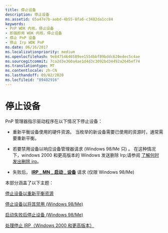 ```yaml
---
title: 停止设备
description: 停止设备
ms.assetid: 65a47e7b-aabd-4b55-8fa6-c3482da1cc84
keywords:
- PnP WDK 内核，停止设备
- 即插即用 WDK 内核，停止设备
- 停止 PnP 设备
- 停止 Irp WDK PnP
ms.date: 06/16/2017
ms.localizationpriority: medium
ms.openlocfilehash: 9e84754646589ee1554bbf89bddc620edec5c4ae
ms.sourcegitcommit: 7ca2d3e360a4ae1d4d3c3092bd34492a2645ef74
ms.translationtype: MT
ms.contentlocale: zh-CN
ms.lasthandoff: 09/02/2020
ms.locfileid: "89402916"
---
```

# <a name="stopping-a-device"></a>停止设备





PnP 管理器指示驱动程序在以下情况下停止设备：

-   重新平衡设备使用的硬件资源。 当枚举的新设备需要已使用的资源时，通常需要重新平衡。

-   若要禁用设备以响应设备管理器请求 (Windows 98/Me 只) 。 在这种情况下，windows 2000 和更高版本的 Windows 发送删除 Irp;请参阅 [了解何时发出删除 irp](understanding-when-remove-irps-are-issued.md)。

-   失败后， [**IRP \_ MN \_ 启动 \_ 设备**](./irp-mn-start-device.md) 请求 (仅限 Windows 98/Me) 

本部分涵盖了以下主题：

[停止设备以重新平衡资源](stopping-a-device-to-rebalance-resources.md)

[停止设备以将其禁用 (Windows 98/Me)](stopping-a-device-to-disable-it--windows-98-me-.md)

[启动失败后停止设备 (Windows 98/Me)](stopping-a-device-after-a-failed-start--windows-98-me-.md)

[处理停止 IRP（Windows 2000 和更高版本）](handling-stop-irps--windows-2000-and-later-.md)


 

